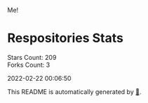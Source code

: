 Me!

# Respositories Stats
Stars Count: 209  
Forks Count: 3

2022-02-22 00:06:50  

This README is automatically generated by [🐰](https://github.com/rnitta/rnitta).
